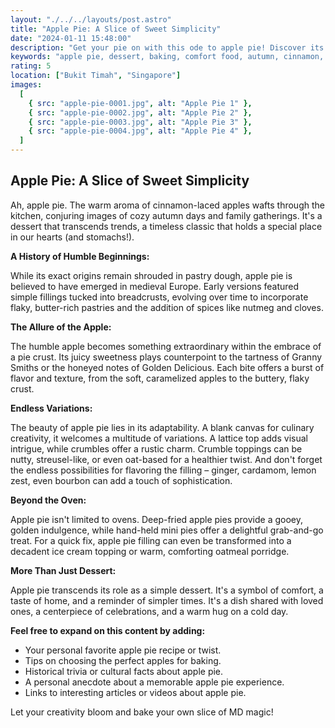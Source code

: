 ```yaml
---
layout: "./../../layouts/post.astro"
title: "Apple Pie: A Slice of Sweet Simplicity"
date: "2024-01-11 15:48:00"
description: "Get your pie on with this ode to apple pie! Discover its history, endless variations, and tips for baking the perfect slice. Sweet and heartwarming, just like grandma used to make!"
keywords: "apple pie, dessert, baking, comfort food, autumn, cinnamon, apples, recipe, easy baking, sweet treats, traditional food"
rating: 5
location: ["Bukit Timah", "Singapore"]
images:
  [
    { src: "apple-pie-0001.jpg", alt: "Apple Pie 1" },
    { src: "apple-pie-0002.jpg", alt: "Apple Pie 2" },
    { src: "apple-pie-0003.jpg", alt: "Apple Pie 3" },
    { src: "apple-pie-0004.jpg", alt: "Apple Pie 4" },
  ]
---
```


## Apple Pie: A Slice of Sweet Simplicity

Ah, apple pie. The warm aroma of cinnamon-laced apples wafts through the kitchen, conjuring images of cozy autumn days and family gatherings. It's a dessert that transcends trends, a timeless classic that holds a special place in our hearts (and stomachs!).

**A History of Humble Beginnings:**

While its exact origins remain shrouded in pastry dough, apple pie is believed to have emerged in medieval Europe. Early versions featured simple fillings tucked into breadcrusts, evolving over time to incorporate flaky, butter-rich pastries and the addition of spices like nutmeg and cloves.

**The Allure of the Apple:**

The humble apple becomes something extraordinary within the embrace of a pie crust. Its juicy sweetness plays counterpoint to the tartness of Granny Smiths or the honeyed notes of Golden Delicious. Each bite offers a burst of flavor and texture, from the soft, caramelized apples to the buttery, flaky crust.

**Endless Variations:**

The beauty of apple pie lies in its adaptability. A blank canvas for culinary creativity, it welcomes a multitude of variations. A lattice top adds visual intrigue, while crumbles offer a rustic charm. Crumble toppings can be nutty, streusel-like, or even oat-based for a healthier twist. And don't forget the endless possibilities for flavoring the filling – ginger, cardamom, lemon zest, even bourbon can add a touch of sophistication.

**Beyond the Oven:**

Apple pie isn't limited to ovens. Deep-fried apple pies provide a gooey, golden indulgence, while hand-held mini pies offer a delightful grab-and-go treat. For a quick fix, apple pie filling can even be transformed into a decadent ice cream topping or warm, comforting oatmeal porridge.

**More Than Just Dessert:**

Apple pie transcends its role as a simple dessert. It's a symbol of comfort, a taste of home, and a reminder of simpler times. It's a dish shared with loved ones, a centerpiece of celebrations, and a warm hug on a cold day.

**Feel free to expand on this content by adding:**

- Your personal favorite apple pie recipe or twist.
- Tips on choosing the perfect apples for baking.
- Historical trivia or cultural facts about apple pie.
- A personal anecdote about a memorable apple pie experience.
- Links to interesting articles or videos about apple pie.

Let your creativity bloom and bake your own slice of MD magic!
